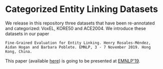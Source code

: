 # Categorized Entity Linking Datasets

We release in this repository three datasets that have been re-annotated and categorized: VoxEL, KORE50 and ACE2004.  We introduce these datasets in our paper

```
Fine-Grained Evaluation for Entity Linking. Henry Rosales-Méndez, Aidan Hogan and Barbara Poblete. EMNLP, 3 - 7 November 2019. Hong Kong, China.
```

This paper (available [here](https://users.dcc.uchile.cl/~hrosales/papers/2019_EMNLP.pdf)) is going to be presented at [EMNLP'19](https://www.emnlp-ijcnlp2019.org).

